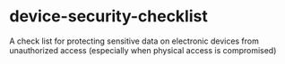 # device-security-checklist
A check list for protecting sensitive data on electronic devices from unauthorized access (especially when physical access is compromised)
